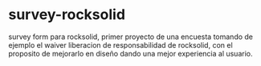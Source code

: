 # survey-rocksolid
survey form para rocksolid, primer proyecto de una encuesta tomando de ejemplo el waiver liberacion de responsabilidad de rocksolid, con el proposito de mejorarlo en diseño dando una mejor experiencia al usuario.
